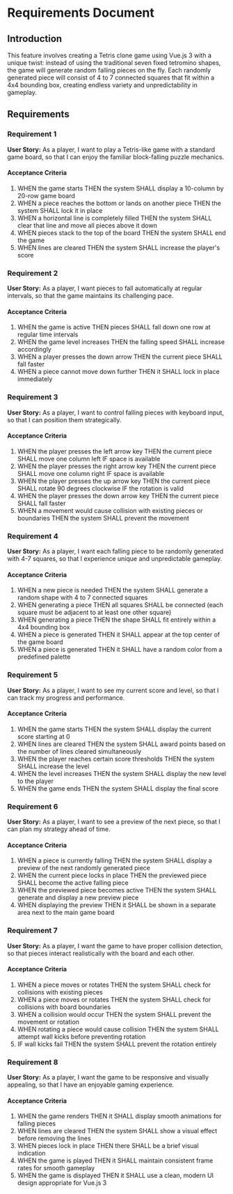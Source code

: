 # Requirements Document

## Introduction

This feature involves creating a Tetris clone game using Vue.js 3 with a unique twist: instead of using the traditional seven fixed tetromino shapes, the game will generate random falling pieces on the fly. Each randomly generated piece will consist of 4 to 7 connected squares that fit within a 4x4 bounding box, creating endless variety and unpredictability in gameplay.

## Requirements

### Requirement 1

**User Story:** As a player, I want to play a Tetris-like game with a standard game board, so that I can enjoy the familiar block-falling puzzle mechanics.

#### Acceptance Criteria

1. WHEN the game starts THEN the system SHALL display a 10-column by 20-row game board
2. WHEN a piece reaches the bottom or lands on another piece THEN the system SHALL lock it in place
3. WHEN a horizontal line is completely filled THEN the system SHALL clear that line and move all pieces above it down
4. WHEN pieces stack to the top of the board THEN the system SHALL end the game
5. WHEN lines are cleared THEN the system SHALL increase the player's score

### Requirement 2

**User Story:** As a player, I want pieces to fall automatically at regular intervals, so that the game maintains its challenging pace.

#### Acceptance Criteria

1. WHEN the game is active THEN pieces SHALL fall down one row at regular time intervals
2. WHEN the game level increases THEN the falling speed SHALL increase accordingly
3. WHEN a player presses the down arrow THEN the current piece SHALL fall faster
4. WHEN a piece cannot move down further THEN it SHALL lock in place immediately

### Requirement 3

**User Story:** As a player, I want to control falling pieces with keyboard input, so that I can position them strategically.

#### Acceptance Criteria

1. WHEN the player presses the left arrow key THEN the current piece SHALL move one column left IF space is available
2. WHEN the player presses the right arrow key THEN the current piece SHALL move one column right IF space is available
3. WHEN the player presses the up arrow key THEN the current piece SHALL rotate 90 degrees clockwise IF the rotation is valid
4. WHEN the player presses the down arrow key THEN the current piece SHALL fall faster
5. WHEN a movement would cause collision with existing pieces or boundaries THEN the system SHALL prevent the movement

### Requirement 4

**User Story:** As a player, I want each falling piece to be randomly generated with 4-7 squares, so that I experience unique and unpredictable gameplay.

#### Acceptance Criteria

1. WHEN a new piece is needed THEN the system SHALL generate a random shape with 4 to 7 connected squares
2. WHEN generating a piece THEN all squares SHALL be connected (each square must be adjacent to at least one other square)
3. WHEN generating a piece THEN the shape SHALL fit entirely within a 4x4 bounding box
4. WHEN a piece is generated THEN it SHALL appear at the top center of the game board
5. WHEN a piece is generated THEN it SHALL have a random color from a predefined palette

### Requirement 5

**User Story:** As a player, I want to see my current score and level, so that I can track my progress and performance.

#### Acceptance Criteria

1. WHEN the game starts THEN the system SHALL display the current score starting at 0
2. WHEN lines are cleared THEN the system SHALL award points based on the number of lines cleared simultaneously
3. WHEN the player reaches certain score thresholds THEN the system SHALL increase the level
4. WHEN the level increases THEN the system SHALL display the new level to the player
5. WHEN the game ends THEN the system SHALL display the final score

### Requirement 6

**User Story:** As a player, I want to see a preview of the next piece, so that I can plan my strategy ahead of time.

#### Acceptance Criteria

1. WHEN a piece is currently falling THEN the system SHALL display a preview of the next randomly generated piece
2. WHEN the current piece locks in place THEN the previewed piece SHALL become the active falling piece
3. WHEN the previewed piece becomes active THEN the system SHALL generate and display a new preview piece
4. WHEN displaying the preview THEN it SHALL be shown in a separate area next to the main game board

### Requirement 7

**User Story:** As a player, I want the game to have proper collision detection, so that pieces interact realistically with the board and each other.

#### Acceptance Criteria

1. WHEN a piece moves or rotates THEN the system SHALL check for collisions with existing pieces
2. WHEN a piece moves or rotates THEN the system SHALL check for collisions with board boundaries
3. WHEN a collision would occur THEN the system SHALL prevent the movement or rotation
4. WHEN rotating a piece would cause collision THEN the system SHALL attempt wall kicks before preventing rotation
5. IF wall kicks fail THEN the system SHALL prevent the rotation entirely

### Requirement 8

**User Story:** As a player, I want the game to be responsive and visually appealing, so that I have an enjoyable gaming experience.

#### Acceptance Criteria

1. WHEN the game renders THEN it SHALL display smooth animations for falling pieces
2. WHEN lines are cleared THEN the system SHALL show a visual effect before removing the lines
3. WHEN pieces lock in place THEN there SHALL be a brief visual indication
4. WHEN the game is played THEN it SHALL maintain consistent frame rates for smooth gameplay
5. WHEN the game is displayed THEN it SHALL use a clean, modern UI design appropriate for Vue.js 3
